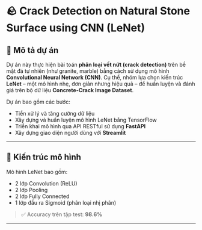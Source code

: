 # 🪨 Crack Detection on Natural Stone Surface using CNN (LeNet)

## 📌 Mô tả dự án

Dự án này thực hiện bài toán **phân loại vết nứt (crack detection)** trên bề mặt đá tự nhiên (như granite, marble) bằng cách sử dụng mô hình **Convolutional Neural Network (CNN)**. Cụ thể, nhóm lựa chọn kiến trúc **LeNet** – một mô hình nhẹ, đơn giản nhưng hiệu quả – để huấn luyện và đánh giá trên bộ dữ liệu **Concrete-Crack Image Dataset**.

Dự án bao gồm các bước:
- Tiền xử lý và tăng cường dữ liệu
- Xây dựng và huấn luyện mô hình LeNet bằng TensorFlow
- Triển khai mô hình qua API RESTful sử dụng **FastAPI**
- Xây dựng giao diện người dùng với **Streamlit**

---

## 🧠 Kiến trúc mô hình

Mô hình LeNet bao gồm:

- 2 lớp Convolution (ReLU)  
- 2 lớp Pooling  
- 2 lớp Fully Connected  
- 1 lớp đầu ra Sigmoid (phân loại nhị phân)

> ✅ Accuracy trên tập test: **98.6%**

---

